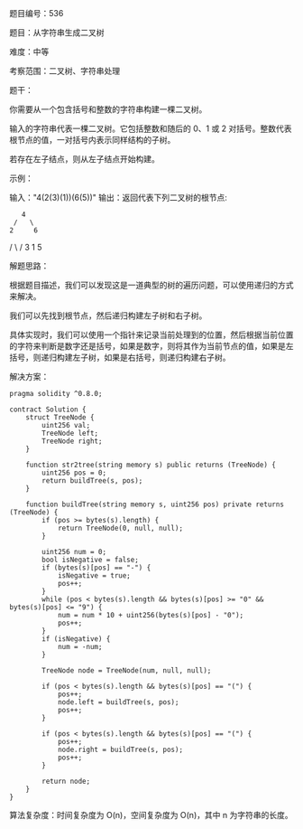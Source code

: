 题目编号：536

题目：从字符串生成二叉树

难度：中等

考察范围：二叉树、字符串处理

题干：

你需要从一个包含括号和整数的字符串构建一棵二叉树。

输入的字符串代表一棵二叉树。它包括整数和随后的 0、1 或 2 对括号。整数代表根节点的值，一对括号内表示同样结构的子树。

若存在左子结点，则从左子结点开始构建。

示例：

输入："4(2(3)(1))(6(5))"
输出：返回代表下列二叉树的根节点:

       4
     /   \
    2     6
   / \   / 
  3   1 5   

解题思路：

根据题目描述，我们可以发现这是一道典型的树的遍历问题，可以使用递归的方式来解决。

我们可以先找到根节点，然后递归构建左子树和右子树。

具体实现时，我们可以使用一个指针来记录当前处理到的位置，然后根据当前位置的字符来判断是数字还是括号，如果是数字，则将其作为当前节点的值，如果是左括号，则递归构建左子树，如果是右括号，则递归构建右子树。

解决方案：

```solidity
pragma solidity ^0.8.0;

contract Solution {
    struct TreeNode {
        uint256 val;
        TreeNode left;
        TreeNode right;
    }

    function str2tree(string memory s) public returns (TreeNode) {
        uint256 pos = 0;
        return buildTree(s, pos);
    }

    function buildTree(string memory s, uint256 pos) private returns (TreeNode) {
        if (pos >= bytes(s).length) {
            return TreeNode(0, null, null);
        }

        uint256 num = 0;
        bool isNegative = false;
        if (bytes(s)[pos] == "-") {
            isNegative = true;
            pos++;
        }
        while (pos < bytes(s).length && bytes(s)[pos] >= "0" && bytes(s)[pos] <= "9") {
            num = num * 10 + uint256(bytes(s)[pos] - "0");
            pos++;
        }
        if (isNegative) {
            num = -num;
        }

        TreeNode node = TreeNode(num, null, null);

        if (pos < bytes(s).length && bytes(s)[pos] == "(") {
            pos++;
            node.left = buildTree(s, pos);
            pos++;
        }

        if (pos < bytes(s).length && bytes(s)[pos] == "(") {
            pos++;
            node.right = buildTree(s, pos);
            pos++;
        }

        return node;
    }
}
```

算法复杂度：时间复杂度为 O(n)，空间复杂度为 O(n)，其中 n 为字符串的长度。